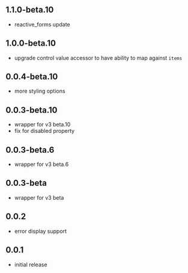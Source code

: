 ## 1.1.0-beta.10

- reactive_forms update

## 1.0.0-beta.10

* upgrade control value accessor to have ability to map against `items`

## 0.0.4-beta.10

* more styling options

## 0.0.3-beta.10

* wrapper for v3 beta.10
* fix for disabled property

## 0.0.3-beta.6

* wrapper for v3 beta.6

## 0.0.3-beta

* wrapper for v3 beta

## 0.0.2

* error display support

## 0.0.1

* initial release
